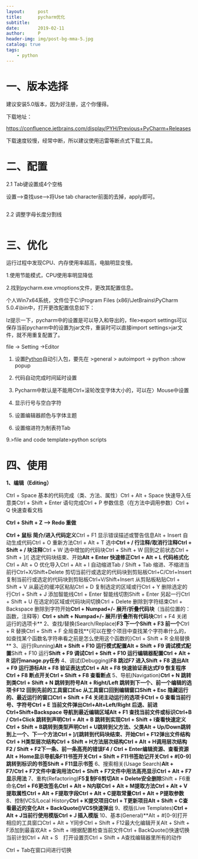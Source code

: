 ```yaml
---
layout:     post
title:      pycharm优化
subtitle:   
date:       2019-02-11
author:     P
header-img: img/post-bg-mma-5.jpg
catalog: true
tags:
    - python
---
```

# 一、版本选择

建议安装5.0版本，因为好注册，这个你懂得。

下载地址：

https://confluence.jetbrains.com/display/PYH/Previous+PyCharm+Releases

下载速度较慢，经常中断，所以建议使用迅雷等断点式下载工具。

# 二、配置

2.1 Tab键设置成4个空格

设置-->查找use-->将Use tab character前面的去掉，apply即可。

<img src="https://images2015.cnblogs.com/blog/793034/201611/793034-20161114142812029-1083365006.png" alt="" />

2.2 调整字母长度分割线

<img src="https://images2015.cnblogs.com/blog/793034/201611/793034-20161114150343342-1176222045.png" alt="" />

# 三、优化

运行过程中发现CPU、内存使用率超高，电脑明显变慢。

1.使用节能模式，CPU使用率明显降低

2.找到pycharm.exe.vmoptions文件，更改其配置信息。

个人Win7x64系统，文件位于C:\Program Files (x86)\JetBrains\PyCharm 5.0.4\bin中，打开更改配置信息如下：

lz提示一下，pycharm中的设置是可以导入和导出的，file>export settings可以保存当前pycharm中的设置为jar文件，重装时可以直接import settings>jar文件，就不用重复配置了。

file -> Setting ->Editor

1. 设置[Python](http://lib.csdn.net/base/python)自动引入包，要先在 >general > autoimport -> python :show popup

2. 代码自动完成时间延时设置

3. Pycharm中默认是不能用Ctrl+滚轮改变字体大小的，可以在〉Mouse中设置

4. 显示行号与空白字符

5. 设置编辑器颜色与字体主题

6. 设置缩进符为制表符Tab

9.>file and code template>python scripts

# 四、使用

**1、编辑（Editing）**

Ctrl + Space    基本的代码完成（类、方法、属性）Ctrl + Alt + Space  快速导入任意类Ctrl + Shift + Enter    语句完成Ctrl + P    参数信息（在方法中调用参数）Ctrl + Q    快速查看文档

**Ctrl + Shift + Z --> Redo 重做**


**Ctrl + 鼠标    简介/进入代码定义**Ctrl + F1    显示错误描述或警告信息Alt + Insert    自动生成代码Ctrl + O    重新方法Ctrl + Alt + T    选中**Ctrl + /    行注释/取消行注释Ctrl + Shift + /    块注释**Ctrl + W    选中增加的代码块Ctrl + Shift + W    回到之前状态Ctrl + Shift + ]/[     选定代码块结束、开始**Alt + Enter    快速修正Ctrl + Alt + L     代码格式化**Ctrl + Alt + O    优化导入Ctrl + Alt + I    自动缩进Tab / Shift + Tab  缩进、不缩进当前行Ctrl+X/Shift+Delete    剪切当前行或选定的代码块到剪贴板Ctrl+C/Ctrl+Insert    复制当前行或选定的代码块到剪贴板Ctrl+V/Shift+Insert    从剪贴板粘贴Ctrl + Shift + V    从最近的缓冲区粘贴Ctrl + D  复制选定的区域或行Ctrl + Y    删除选定的行Ctrl + Shift + J  添加智能线Ctrl + Enter   智能线切割Shift + Enter    另起一行Ctrl + Shift + U  在选定的区域或代码块间切换Ctrl + Delete   删除到字符结束Ctrl + Backspace   删除到字符开始**Ctrl + Numpad+/-   展开/折叠代码块**（当前位置的：函数，注释等）**Ctrl + shift + Numpad+/-   展开/折叠所有代码块**Ctrl + F4   关闭运行的选项卡** 2、查找/替换(Search/Replace)**F3   下一个Shift + F3   前一个**Ctrl + R   替换Ctrl + Shift + F   全局查找**{可以在整个项目中查找某个字符串什么的，如查找某个函数名字符串看之前是怎么使用这个函数的}Ctrl + Shift + R   全局替换** 3、运行(Running)**Alt + Shift + F10   运行模式配置Alt + Shift + F9    调试模式配置**Shift + F10    运行**Shift + F9   调试Ctrl + Shift + F10   运行编辑器配置Ctrl + Alt + R   运行manage.py任务** 4、调试(Debugging)**F8   跳过F7   进入Shift + F8   退出Alt + F9    运行游标Alt + F8    验证表达式Ctrl + Alt + F8   快速验证表达式F9    恢复程序Ctrl + F8   断点开关Ctrl + Shift + F8   查看断点** 5、导航(Navigation)**Ctrl + N    跳转到类Ctrl + Shift + N    跳转到符号Alt + Right/Left    跳转到下一个、前一个编辑的选项卡F12    回到先前的工具窗口Esc    从工具窗口回到编辑窗口Shift + Esc   隐藏运行的、最近运行的窗口Ctrl + Shift + F4   关闭主动运行的选项卡Ctrl + G    查看当前行号、字符号Ctrl + E   当前文件弹出Ctrl+Alt+Left/Right   后退、前进Ctrl+Shift+Backspace    导航到最近编辑区域Alt + F1   查找当前文件或标识Ctrl+B / Ctrl+Click    跳转到声明Ctrl + Alt + B    跳转到实现Ctrl + Shift + I查看快速定义Ctrl + Shift + B跳转到类型声明Ctrl + U跳转到父方法、父类Alt + Up/Down跳转到上一个、下一个方法Ctrl + ]/[跳转到代码块结束、开始Ctrl + F12弹出文件结构Ctrl + H类型层次结构Ctrl + Shift + H方法层次结构Ctrl + Alt + H调用层次结构F2 / Shift + F2下一条、前一条高亮的错误F4 / Ctrl + Enter编辑资源、查看资源Alt + Home显示导航条F11书签开关Ctrl + Shift + F11书签助记开关Ctrl + #[0-9]跳转到标识的书签Shift + F11显示书签** 6、搜索相关(Usage Search)**Alt + F7/Ctrl + F7文件中查询用法Ctrl + Shift + F7文件中用法高亮显示Ctrl + Alt + F7显示用法** 7、重构(Refactoring)**F5复制F6剪切Alt + Delete安全删除**Shift + F6重命名**Ctrl + F6更改签名Ctrl + Alt + N内联Ctrl + Alt + M提取方法Ctrl + Alt + V提取属性Ctrl + Alt + F提取字段Ctrl + Alt + C提取常量Ctrl + Alt + P提取参数** 8、控制VCS/Local History**Ctrl + K提交项目Ctrl + T更新项目Alt + Shift + C查看最近的变化Alt + BackQuote()VCS快速弹出** 9、模版(Live Templates)**Ctrl + Alt + J当前行使用模版Ctrl +Ｊ插入模版** 10、基本(General)**Alt + #[0-9]打开相应的工具窗口Ctrl + Alt + Y同步Ctrl + Shift + F12最大化编辑开关Alt + Shift + F添加到最喜欢Alt + Shift + I根据配置检查当前文件Ctrl + BackQuote()快速切换当前计划Ctrl + Alt + S　打开设置页Ctrl + Shift + A查找编辑器里所有的动作

Ctrl + Tab在窗口间进行切换
